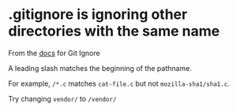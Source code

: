 # .gitignore is ignoring other directories with the same name

From the [docs](https://www.kernel.org/pub/software/scm/git/docs/gitignore.html) for Git Ignore

A leading slash matches the beginning of the pathname. 

For example, `/*.c` matches `cat-file.c` but not `mozilla-sha1/sha1.c`.

Try changing `vendor/` to `/vendor/`
